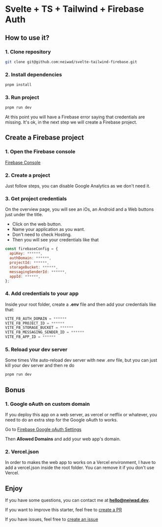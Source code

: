 # Svelte + TS + Tailwind + Firebase Auth

## How to use it?

### 1. Clone repository

```bash
git clone git@github.com:neiwad/svelte-tailwind-firebase.git
```

### 2. Install dependencies

```bash
pnpm install
```

### 3. Run project

```bash
pnpm run dev
```

At this point you will have a Firebase error saying that credentials are missing. It's ok, in the next step we will create a Firebase project.

## Create a Firebase project

### 1. Open the Firebase console

[Firebase Console](https://console.firebase.google.com/)

### 2. Create a project

Just follow steps, you can disable Google Analytics as we don't need it.

### 3. Get project credentials

On the overview page, you will see an iOs, an Android and a Web buttons just under the title.

- Click on the web button.
- Name your application as you want.
- Don't need to check Hosting.
- Then you will see your credentials like that

```javascript
const firebaseConfig = {
  apiKey: ******,
  authDomain: ******,
  projectId: ******,
  storageBucket: ******,
  messagingSenderId: ******,
  appId: ******,
};
```

### 4. Add credentials to your app

Inside your root folder, create a **.env** file and then add your credentials like that:

```javascript
VITE_FB_AUTH_DOMAIN = ******
VITE_FB_PROJECT_ID = ******
VITE_FB_STORAGE_BUCKET = ******
VITE_FB_MESSAGING_SENDER_ID = ******
VITE_FB_APP_ID = ******
```

### 5. Reload your dev server

Some times Vite auto-reload dev server with new .env file, but you can just kill your dev server and then re do

```bash
pnpm run dev
```

## Bonus

### 1. Google oAuth on custom domain

If you deploy this app on a web server, as vercel or netflix or whatever, you need to do an extra step for the Google oAuth to works.

Go to [Firebase Google oAuth Settings](https://console.firebase.google.com/u/3/project/svelte-tailwind-firebase-9ff6a/authentication/settings)

Then **Allowed Domains** and add your web app's domain.

### 2. Vercel.json

In order to makes the web app to works on a Vercel environment, I have to add a vercel.json inside the root folder. You can remove it if you don't use Vercel.

## Enjoy

If you have some questions, you can contact me at **hello@neiwad.dev**.

If you want to improve this starter, feel free to [create a PR](https://github.com/neiwad/svelte-tailwind-firebase/pulls)

If you have issues, feel free to [create an issue](https://github.com/neiwad/svelte-tailwind-firebase/issues)
